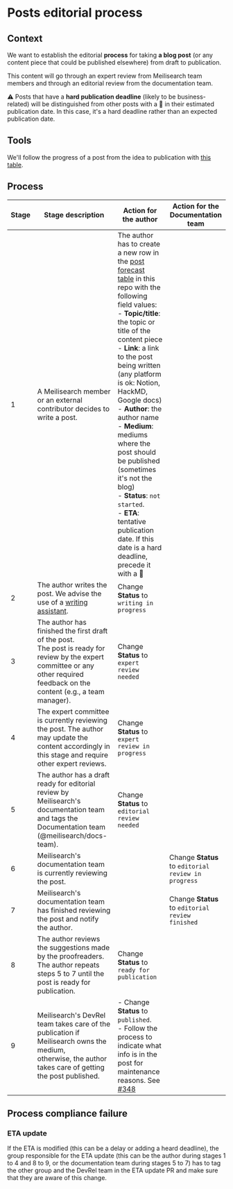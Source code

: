 # Posts editorial process

## Context

We want to establish the editorial **process** for taking **a blog post** (or any content piece that could be published elsewhere) from draft to publication.

This content will go through an expert review from Meilisearch team members and through an editorial review from the documentation team.


⚠️ Posts that have a **hard publication deadline** (likely to be business-related) will be distinguished from other posts with a 🚨 in their estimated publication date. In this case, it's a hard deadline rather than an expected publication date.

## Tools

We'll follow the progress of a post from the idea to publication with [this table](https://github.com/meilisearch/devrel/blob/main/communication/post_forecast.md).

## Process

| Stage | Stage description | Action for the author | Action for the Documentation team |
|---|---|---|---|
| 1 | A Meilisearch member or an external contributor decides to write a post. | The author has to create a new row in the [post forecast table](https://github.com/meilisearch/devrel/blob/main/communication/post_forecast.md) in this repo with the following field values:<br>- **Topic/title**: the topic or title of the content piece<br>- **Link**: a link to the post being written (any platform is ok: Notion, HackMD, Google docs)<br>- **Author**: the author name<br>- **Medium**: mediums where the post should be published (sometimes it's not the blog)<br>- **Status**: `not started`.<br>- **ETA**: tentative publication date. If this date is a hard deadline, precede it with a 🚨 |  |
| 2 | The author writes the post. We advise the use of a [writing assistant](https://github.com/meilisearch/devrel/blob/main/process/blog_process.md#tools).| Change **Status** to `writing in progress` |  |
| 3 | The author has finished the first draft of the post.<br>The post is ready for review by the expert committee or any other required feedback on the content (e.g., a team manager). | Change **Status** to `expert review needed` |  |
| 4 | The expert committee is currently reviewing the post. The author may update the content accordingly in this stage and require other expert reviews. | Change **Status** to `expert review in progress` |  |
| 5 | The author has a draft ready for editorial review by Meilisearch's documentation team and tags the Documentation team (@meilisearch/docs-team). | Change **Status** to `editorial review needed` |  |
| 6 | Meilisearch's documentation team is currently reviewing the post. |  | Change **Status** to `editorial review in progress` |
| 7 | Meilisearch's documentation team has finished reviewing the post and notify the author. |  | Change **Status** to `editorial review finished` |
| 8 | The author reviews the suggestions made by the proofreaders.<br>The author repeats steps 5 to 7 until the post is ready for publication. | Change **Status** to `ready for publication` |  |
| 9 | Meilisearch's DevRel team takes care of the publication if Meilisearch owns the medium,<br>otherwise, the author takes care of getting the post published. | - Change **Status** to `published`.<br>- Follow the process to indicate what info is in the post for maintenance reasons. See [#348](https://github.com/meilisearch/devrel/issues/348) |  |

## Process compliance failure

### ETA update

If the ETA is modified (this can be a delay or adding a heard deadline), the group responsible for the ETA update (this can be the author during stages 1 to 4 and 8 to 9, or the documentation team during stages 5 to 7) has to tag the other group and the DevRel team in the ETA update PR and make sure that they are aware of this change.
